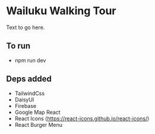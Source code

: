 # Wailuku Walking Tour

Text to go here.

## To run

- npm run dev

## Deps added

- TailwindCss
- DaisyUI
- Firebase
- Google Map React
- React Icons (https://react-icons.github.io/react-icons/)
- React Burger Menu
